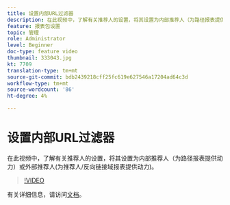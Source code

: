 ```yaml
---
title: 设置内部URL过滤器
description: 在此视频中，了解有关推荐人的设置，将其设置为内部推荐人（为路径报表提供动力）或外部推荐人(为推荐人/反向链接域报表提供动力)。
feature: 报表包设置
topic: 管理
role: Administrator
level: Beginner
doc-type: feature video
thumbnail: 333043.jpg
kt: 7709
translation-type: tm+mt
source-git-commit: bdb2439218cff25fc619e627546a17204ad64c3d
workflow-type: tm+mt
source-wordcount: '86'
ht-degree: 4%

---
```



# 设置内部URL过滤器

在此视频中，了解有关推荐人的设置，将其设置为内部推荐人（为路径报表提供动力）或外部推荐人(为推荐人/反向链接域报表提供动力)。

>[!VIDEO](https://video.tv.adobe.com/v/333043/?quality=12&learn=on)

有关详细信息，请访问[文档](https://experienceleague.adobe.com/docs/analytics/admin/admin-tools/internal-url-filter-admin.html)。

